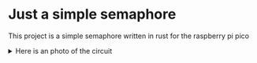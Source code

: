 # Just a simple semaphore
This project is a simple semaphore written in rust for the raspberry pi pico

 
<details >
<summary>Here is an photo of the circuit</summary>
 
 ![Alt text](docs/circuit.jpg?raw=true)

</details>